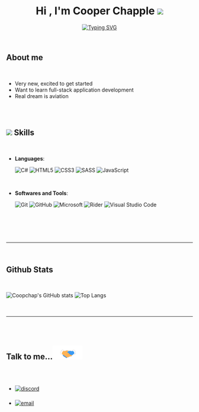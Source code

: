 
<h1 align="center"><b>Hi , I'm Cooper Chapple </b><img src="https://media.giphy.com/media/hvRJCLFzcasrR4ia7z/giphy.gif" width="35"></h1>
<!--  -->
<p align="center">
  <a href="https://git.io/typing-svg"><img src="https://readme-typing-svg.demolab.com?font=Fira+Code&duration=4444&pause=550&color=0AD412&center=true&vCenter=true&random=false&width=435&lines=Self-teaching+full-stack+developer;Loves+learning;Always+learning" alt="Typing SVG" /></a>
</p>


<br>



	
## **About me**
<br>

- Very new, excited to get started
- Want to learn full-stack application development
- Real dream is aviation

<br><br>

## <img src="https://media2.giphy.com/media/QssGEmpkyEOhBCb7e1/giphy.gif?cid=ecf05e47a0n3gi1bfqntqmob8g9aid1oyj2wr3ds3mg700bl&rid=giphy.gif" width ="25"><b> Skills</b>
<br>

<p align="center">

- **Languages**:
    
   ![C#](https://img.shields.io/badge/c%23-%23239120.svg?style=for-the-badge&logo=c-sharp&logoColor=white)
   ![HTML5](https://img.shields.io/badge/HTML5%20-%23E34F26.svg?style=for-the-badge&logo=html5&logoColor=white)
   ![CSS3](https://img.shields.io/badge/CSS%20-%231572B6.svg?style=for-the-badge&logo=css3&logoColor=white)
   ![SASS](https://img.shields.io/badge/SASS-hotpink.svg?style=for-the-badge&logo=SASS&logoColor=white)
   ![JavaScript](https://img.shields.io/badge/JavaScript%20-%23F7DF1E.svg?style=for-the-badge&logo=javascript&logoColor=black)
    
<br>

- **Softwares and Tools**:

    ![Git](https://img.shields.io/badge/git-%23F05033.svg?style=for-the-badge&logo=git&logoColor=white)
    ![GitHub](https://img.shields.io/badge/github-%23121011.svg?style=for-the-badge&logo=github&logoColor=white)
    ![Microsoft](https://img.shields.io/badge/Microsoft-0078D4?style=for-the-badge&logo=microsoft&logoColor=white)
    ![Rider](https://img.shields.io/badge/Rider-000000.svg?style=for-the-badge&logo=Rider&logoColor=white&color=black&labelColor=crimson)
    ![Visual Studio Code](https://img.shields.io/badge/Visual%20Studio%20Code-0078d7.svg?style=for-the-badge&logo=visual-studio-code&logoColor=white)

<br>
</p>

<br>
<br>

-----

<br>


## <b> Github Stats </b>
<br>

![Coopchap's GitHub stats](https://github-readme-stats.vercel.app/api?username=coopchap&show_icons=true&theme=shadow_green)
![Top Langs](https://github-readme-stats.vercel.app/api/top-langs/?username=coopchap&langs_count=20&theme=shadow_green)
<br>
<br>
<br>

-----

<br>
<br>

## <b> Talk to me...</b><img src="https://github.com/0xAbdulKhalid/0xAbdulKhalid/raw/main/assets/mdImages/handshake.gif" width ="80">
<br>
<div align='left'>

<ul>
<br>

<li>
<a href="https://discordapp.com/coopchap">
<img src="https://img.shields.io/badge/Discord-%235865F2.svg?style=for-the-badge&logo=discord&logoColor=white" alt="discord" style="margin-bottom: 5px;"/>
</a>
</li>

<br>

<li>
  <a href="emailto:dormers-strange.0w@icloud.com">
<img src="https://img.shields.io/badge/Microsoft_Outlook-0078D4?style=for-the-badge&logo=microsoft-outlook&logoColor=white" alt="email" style="margin-bottom: 5px;">
  </a>
</li>
	
</ul>
</div>
